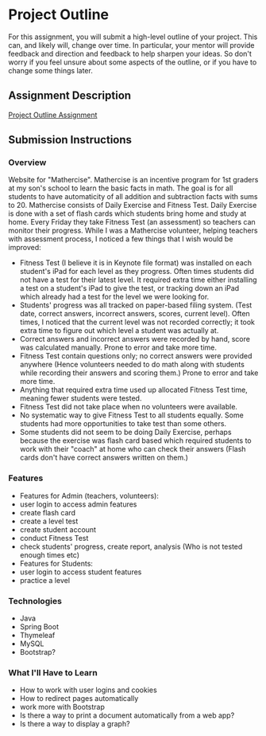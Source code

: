 # Project Outline
For this assignment, you will submit a high-level outline of your project. This can, and likely will, change over time. In particular, your mentor will provide feedback and direction and feedback to help sharpen your ideas. So don't worry if you feel unsure about some aspects of the outline, or if you have to change some things later.

## Assignment Description
[Project Outline Assignment](https://education.launchcode.org/liftoff/assignments/project-outline/)

## Submission Instructions

### Overview
Website for "Mathercise". Mathercise is an incentive program for 1st graders at my son's school to learn the basic facts in math. The goal is for all students to have automaticity of all addition and subtraction facts with sums to 20. Mathercise consists of Daily Exercise and Fitness Test. Daily Exercise is done with a set of flash cards which students bring home and study at home. Every Friday they take Fitness Test (an assessment) so teachers can monitor their progress.
While I was a Mathercise volunteer, helping teachers with assessment process, I noticed a few things that I wish would be improved:
*  Fitness Test (I believe it is in Keynote file format) was installed on each student's iPad for each level as they progress. Often times students did not have a test for their latest level. It required extra time either installing a test on a student's iPad to give the test, or tracking down an iPad which already had a test for the level we were looking for. 
*  Students' progress was all tracked on paper-based filing system. (Test date, correct answers, incorrect answers, scores, current level). Often times, I noticed that the current level was not recorded correctly; it took extra time to figure out which level a student was actually at.  
* Correct answers and incorrect answers were recorded by hand, score was calculated manually. Prone to error and take more time. 
* Fitness Test contain questions only; no correct answers were provided anywhere (Hence volunteers needed to do math along with students while recording their answers and scoring them.) Prone to error and take more time.
* Anything that required extra time used up allocated Fitness Test time, meaning fewer students were  tested.
* Fitness Test did not take place when no volunteers were available. 
* No systematic way to give Fitness Test to all students equally. Some students had more opportunities to take test than some others.
* Some students did not seem to be doing Daily Exercise, perhaps because the exercise was flash card based which required students to work with their "coach" at home who can check their answers (Flash cards don't have correct answers written on them.) 
### Features
* Features for Admin (teachers, volunteers):
 * user login to access admin features
 * create flash card
 * create a level test
 * create student account
 * conduct Fitness Test
 * check students' progress, create report, analysis (Who is not tested enough times etc)
* Features for Students:
 * user login to access student features
 * practice a level
### Technologies
* Java
* Spring Boot
* Thymeleaf
* MySQL
* Bootstrap?
### What I'll Have to Learn
* How to work with user logins and cookies
* How to redirect pages automatically
* work more with Bootstrap
* Is there a way to print a document automatically from a web app?
* Is there a way to display a graph?
